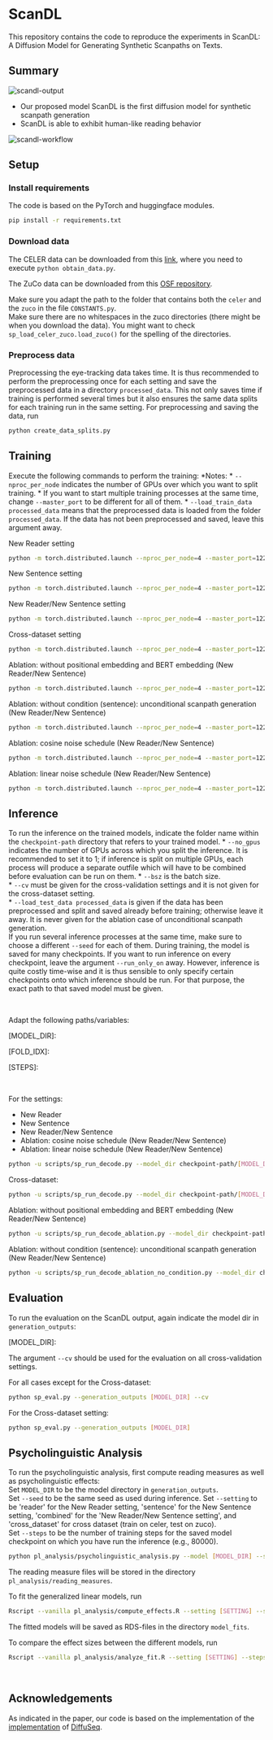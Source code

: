 # ScanDL

This repository contains the code to reproduce the experiments in ScanDL: A Diffusion Model for Generating Synthetic Scanpaths on Texts.

## Summary
![scandl-output](img/scanpath-exp-regular.png)
* Our proposed model ScanDL is the first diffusion model for synthetic scanpath generation
* ScanDL is able to exhibit human-like reading behavior

![scandl-workflow](img/scandl-overview.png)

## Setup

### Install requirements
The code is based on the PyTorch and huggingface modules.
```bash 
pip install -r requirements.txt 
```

### Download data

The CELER data can be downloaded from this [link](https://github.com/berzak/celer), where you need to execute ``python obtain_data.py``.<br>

The ZuCo data can be downloaded from this [OSF repository](https://osf.io/q3zws/).<br>

Make sure you adapt the path to the folder that contains both the ```celer``` and the ```zuco``` in the file ```CONSTANTS.py```.<br>
Make sure there are no whitespaces in the zuco directories (there might be when you download the data). You might want to check ```sp_load_celer_zuco.load_zuco()``` for the spelling of the directories.


### Preprocess data

Preprocessing the eye-tracking data takes time. It is thus recommended to perform the preprocessing once for each setting and save the preprocessed data in a directory ``processed_data``.
This not only saves time if training is performed several times but it also ensures the same data splits for each training run in the same setting.
For preprocessing and saving the data, run
```bash
python create_data_splits.py
```

## Training

Execute the following commands to perform the training:
    *Notes:
        * ```--nproc_per_node``` indicates the number of GPUs over which you want to split training.
        * If you want to start multiple training processes at the same time, change ```--master_port``` to be different for all of them.
        * ```--load_train_data processed_data``` means that the preprocessed data is loaded from the folder `processed_data`. If the data has not been preprocessed and saved, leave this argument away.<br>

New Reader setting
```bash
python -m torch.distributed.launch --nproc_per_node=4 --master_port=12233 --use_env scripts/sp_run_train.py --corpus celer --inference cv --load_train_data processed_data --num_transformer_heads 8 --num_transformer_layers 12 --hidden_dim 256 --noise_schedule sqrt --learning_steps 80000 --log_interval 500 --eval_interval 500 --save_interval 5000 --data_split_criterion reader
```

New Sentence setting
```bash
python -m torch.distributed.launch --nproc_per_node=4 --master_port=12233 --use_env scripts/sp_run_train.py --corpus celer --inference cv --load_train_data processed_data --num_transformer_heads 8 --num_transformer_layers 12 --hidden_dim 256 --noise_schedule sqrt --learning_steps 80000 --log_interval 500 --eval_interval 500 --save_interval 5000 --data_split_criterion sentence
```

New Reader/New Sentence setting
```bash
python -m torch.distributed.launch --nproc_per_node=4 --master_port=12233 --use_env scripts/sp_run_train.py --corpus celer --inference cv --load_train_data processed_data --num_transformer_heads 8 --num_transformer_layers 12 --hidden_dim 256 --noise_schedule sqrt --learning_steps 80000 --log_interval 500 --eval_interval 500 --save_interval 5000 --data_split_criterion combined
```

Cross-dataset setting
```bash
python -m torch.distributed.launch --nproc_per_node=4 --master_port=12233 --use_env scripts/sp_run_train.py --corpus celer --inference zuco --load_train_data processed_data --num_transformer_heads 8 --num_transformer_layers 12 --hidden_dim 256 --noise_schedule sqrt --learning_steps 80000 --log_interval 500 --eval_interval 500 --save_interval 5000 --notes cross_dataset --data_split_criterion scanpath
```

Ablation: without positional embedding and BERT embedding (New Reader/New Sentence)
```bash
python -m torch.distributed.launch --nproc_per_node=4 --master_port=12233 --use_env scripts/sp_run_train_ablation.py --corpus celer --inference cv --load_train_data processed_data --num_transformer_heads 8 --num_transformer_layers 12 --hidden_dim 256 --noise_schedule sqrt --learning_steps 80000 --log_interval 50 --eval_interval 500 --save_interval 5000 --data_split_criterion combined --notes ablation-no-pos-bert
```

Ablation: without condition (sentence): unconditional scanpath generation (New Reader/New Sentence)
```bash
python -m torch.distributed.launch --nproc_per_node=4 --master_port=12233 --use_env scripts/sp_run_train_ablation_no_condition.py --corpus celer --inference cv --num_transformer_heads 8 --num_transformer_layers 12 --hidden_dim 256 --noise_schedule sqrt --learning_steps 80000 --log_interval 50 --eval_interval 500 --save_interval 5000 --data_split_criterion combined --notes ablation-no-condition
```

Ablation: cosine noise schedule (New Reader/New Sentence)
```bash
python -m torch.distributed.launch --nproc_per_node=4 --master_port=12233 --use_env scripts/sp_run_train.py --corpus celer --inference cv --load_train_data processed_data --num_transformer_heads 8 --num_transformer_layers 12 --hidden_dim 256 --noise_schedule cosine --learning_steps 80000 --log_interval 500 --eval_interval 500 --save_interval 5000 --data_split_criterion combined
```

Ablation: linear noise schedule (New Reader/New Sentence)
```bash
python -m torch.distributed.launch --nproc_per_node=4 --master_port=12233 --use_env scripts/sp_run_train.py --corpus celer --inference cv --load_train_data processed_data --num_transformer_heads 8 --num_transformer_layers 12 --hidden_dim 256 --noise_schedule linear --learning_steps 80000 --log_interval 500 --eval_interval 500 --save_interval 5000 --data_split_criterion combined
```



## Inference

To run the inference on the trained models, indicate the folder name within the ```checkpoint-path``` directory that refers to your trained model.
    * ```--no_gpus``` indicates the number of GPUs across which you split the inference. It is recommended to set it to 1; if inference is split on multiple GPUs, each process will produce a separate outfile which will have to be combined before evaluation can be run on them.
    * ```--bsz``` is the batch size.<br>
    * ```--cv``` must be given for the cross-validation settings and it is not given for the cross-dataset setting.<br>
    * ```--load_test_data processed_data``` is given if the data has been preprocessed and split and saved already before training; otherwise leave it away. It is never given for the ablation case of unconditional scanpath generation.<br>
If you run several inference processes at the same time, make sure to choose a different ```--seed``` for each of them. During training, the model is saved for many checkpoints. If you want to run inference on every checkpoint, leave the argument ```--run_only_on``` away. However, inference is quite costly time-wise and it is thus sensible to only
specify certain checkpoints onto which inference should be run. For that purpose, the exact path to that saved model must be given.<br>

<br>

Adapt the following paths/variables:

[MODEL_DIR]: 

[FOLD_IDX]: 

[STEPS]:

<br>

For the settings: <br>
* New Reader
* New Sentence
* New Reader/New Sentence
* Ablation: cosine noise schedule (New Reader/New Sentence)
* Ablation: linear noise schedule (New Reader/New Sentence)

```bash
python -u scripts/sp_run_decode.py --model_dir checkpoint-path/[MODEL_DIR] --seed 60 --split test --cv --no_gpus 1 --bsz 24 --run_only_on 'checkpoint-path/[MODEL_DIR]/fold-[FOLD_IDX]/ema_0.9999_0[STEPS].pt' --load_test_data processed_data
```

Cross-dataset:
```bash
python -u scripts/sp_run_decode.py --model_dir checkpoint-path/[MODEL_DIR] --seed 60 --split test --bsz 24 --no_gpus 1 --run_only_on 'checkpoint-path/[MODEL_DIR]/ema_0.9999_0[STEPS].pt' --load_test_data processed_data
```

Ablation: without positional embedding and BERT embedding (New Reader/New Sentence)
```bash
python -u scripts/sp_run_decode_ablation.py --model_dir checkpoint-path/[MODEL_DIR] --seed 60 --split test --cv --no_gpus 1 --bsz 24 --load_test_data processed_data --run_only_on 'checkpoint-path/[MODEL_DIR/fold-[FOLD_IDX]/ema_0.9999_0[STEPS].pt'
```

Ablation: without condition (sentence): unconditional scanpath generation (New Reader/New Sentence)
```bash
python -u scripts/sp_run_decode_ablation_no_condition.py --model_dir checkpoint-path/[MODEL_DIR] --seed 62 --split test --cv --no_gpus 1 --bsz 16 --run_only_on 'checkpoint-path/[MODEL_DIR]/fold-[FOLD_IDX]/ema_0.9999_0[STEPS].pt'
```


## Evaluation

To run the evaluation on the ScanDL output, again indicate the model dir in ```generation_outputs```:<br>

[MODEL_DIR]: 

The argument ```--cv``` should be used for the evaluation on all cross-validation settings. <br>

For all cases except for the Cross-dataset:
```bash
python sp_eval.py --generation_outputs [MODEL_DIR] --cv
```

For the Cross-dataset setting:
```bash
python sp_eval.py --generation_outputs [MODEL_DIR] 
```


## Psycholinguistic Analysis

To run the psycholinguistic analysis, first compute reading measures as well as psycholinguistic effects:<br>
Set ```MODEL_DIR``` to be the model directory in ```generation_outputs```.<br>
Set ```--seed``` to be the same seed as used during inference.
Set ```--setting``` to be 'reader' for the New Reader setting, 'sentence' for the New Sentence setting, 'combined' for the 'New Reader/New Sentence setting', and 'cross_dataset' for cross dataset (train on celer, test on zuco).<br>
Set ```--steps``` to be the number of training steps for the saved model checkpoint on which you have run the inference (e.g., 80000). <br>

```bash 
python pl_analysis/psycholinguistic_analysis.py --model [MODEL_DIR] --steps [N_STEPS] --setting [SETTING] --seed [SEED]
```

The reading measure files will be stored in the directory `pl_analysis/reading_measures`.

To fit the generalized linear models, run
```bash 
Rscript --vanilla pl_analysis/compute_effects.R --setting [SETTING] --steps [N_STEPS]
```

The fitted models will be saved as RDS-files in the directory `model_fits`.

To compare the effect sizes between the different models, run
```bash 
Rscript --vanilla pl_analysis/analyze_fit.R --setting [SETTING] --steps [N_STEPS]
```


<br>

## Acknowledgements

As indicated in the paper, our code is based on the implementation of the [implementation](https://github.com/Shark-NLP/DiffuSeq) of [DiffuSeq](
https://doi.org/10.48550/arXiv.2210.08933).



